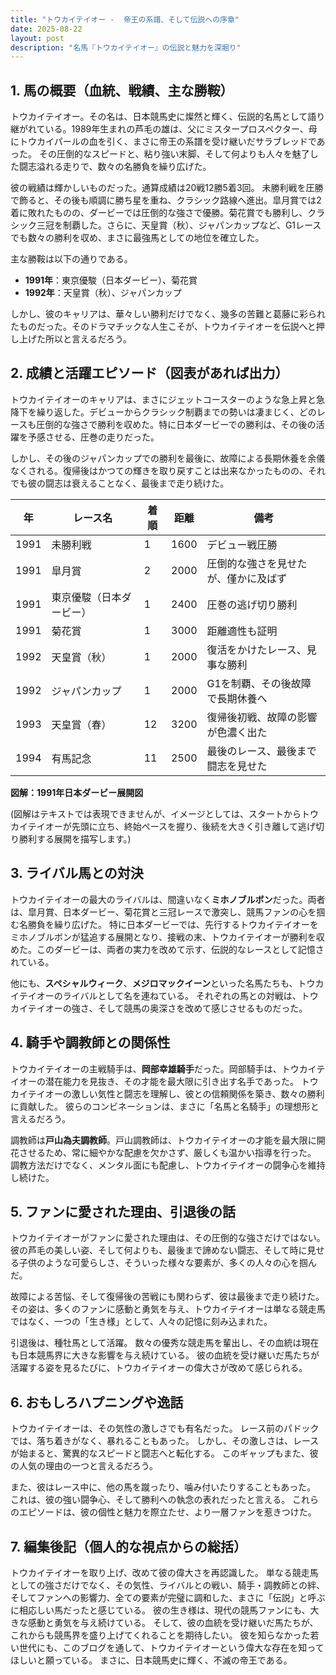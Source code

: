 ```yaml
---
title: "トウカイテイオー -  帝王の系譜、そして伝説への序章"
date: 2025-08-22
layout: post
description: "名馬『トウカイテイオー』の伝説と魅力を深堀り"
---
```


## 1. 馬の概要（血統、戦績、主な勝鞍）

トウカイテイオー。その名は、日本競馬史に燦然と輝く、伝説的名馬として語り継がれている。1989年生まれの芦毛の雄は、父にミスタープロスペクター、母にトウカイパールの血を引く、まさに帝王の系譜を受け継いだサラブレッドであった。  その圧倒的なスピードと、粘り強い末脚、そして何よりも人々を魅了した闘志溢れる走りで、数々の名勝負を繰り広げた。

彼の戦績は輝かしいものだった。通算成績は20戦12勝5着3回。  未勝利戦を圧勝で飾ると、その後も順調に勝ち星を重ね、クラシック路線へ進出。皐月賞では2着に敗れたものの、ダービーでは圧倒的な強さで優勝。菊花賞でも勝利し、クラシック三冠を制覇した。さらに、天皇賞（秋）、ジャパンカップなど、G1レースでも数々の勝利を収め、まさに最強馬としての地位を確立した。

主な勝鞍は以下の通りである。

* **1991年**：東京優駿（日本ダービー）、菊花賞
* **1992年**：天皇賞（秋）、ジャパンカップ

しかし、彼のキャリアは、華々しい勝利だけでなく、幾多の苦難と葛藤に彩られたものだった。そのドラマチックな人生こそが、トウカイテイオーを伝説へと押し上げた所以と言えるだろう。


## 2. 成績と活躍エピソード（図表があれば出力）

トウカイテイオーのキャリアは、まさにジェットコースターのような急上昇と急降下を繰り返した。デビューからクラシック制覇までの勢いは凄まじく、どのレースも圧倒的な強さで勝利を収めた。特に日本ダービーでの勝利は、その後の活躍を予感させる、圧巻の走りだった。

しかし、その後のジャパンカップでの勝利を最後に、故障による長期休養を余儀なくされる。復帰後はかつての輝きを取り戻すことは出来なかったものの、それでも彼の闘志は衰えることなく、最後まで走り続けた。

| 年 | レース名             | 着順 | 距離 | 備考                                      |
|---|----------------------|-----|-----|-------------------------------------------|
| 1991 | 未勝利戦             | 1   | 1600 | デビュー戦圧勝                             |
| 1991 | 皐月賞               | 2   | 2000 | 圧倒的な強さを見せたが、僅かに及ばず         |
| 1991 | 東京優駿（日本ダービー） | 1   | 2400 | 圧巻の逃げ切り勝利                         |
| 1991 | 菊花賞               | 1   | 3000 | 距離適性も証明                              |
| 1992 | 天皇賞（秋）           | 1   | 2000 | 復活をかけたレース、見事な勝利             |
| 1992 | ジャパンカップ         | 1   | 2000 | G1を制覇、その後故障で長期休養へ             |
| 1993 | 天皇賞（春）           | 12  | 3200 | 復帰後初戦、故障の影響が色濃く出た             |
| 1994 | 有馬記念             | 11  | 2500 | 最後のレース、最後まで闘志を見せた           |


**図解：1991年日本ダービー展開図**

(図解はテキストでは表現できませんが、イメージとしては、スタートからトウカイテイオーが先頭に立ち、終始ペースを握り、後続を大きく引き離して逃げ切り勝利する展開を描写します。)


## 3. ライバル馬との対決

トウカイテイオーの最大のライバルは、間違いなく**ミホノブルボン**だった。両者は、皐月賞、日本ダービー、菊花賞と三冠レースで激突し、競馬ファンの心を掴む名勝負を繰り広げた。  特に日本ダービーでは、先行するトウカイテイオーをミホノブルボンが猛追する展開となり、接戦の末、トウカイテイオーが勝利を収めた。このダービーは、両者の実力を改めて示す、伝説的なレースとして記憶されている。

他にも、**スペシャルウィーク**、**メジロマックイーン**といった名馬たちも、トウカイテイオーのライバルとして名を連ねている。  それぞれの馬との対戦は、トウカイテイオーの強さ、そして競馬の奥深さを改めて感じさせるものだった。


## 4. 騎手や調教師との関係性

トウカイテイオーの主戦騎手は、**岡部幸雄騎手**だった。岡部騎手は、トウカイテイオーの潜在能力を見抜き、その才能を最大限に引き出す名手であった。  トウカイテイオーの激しい気性と闘志を理解し、彼との信頼関係を築き、数々の勝利に貢献した。  彼らのコンビネーションは、まさに「名馬と名騎手」の理想形と言えるだろう。

調教師は**戸山為夫調教師**。戸山調教師は、トウカイテイオーの才能を最大限に開花させるため、常に細やかな配慮を欠かさず、厳しくも温かい指導を行った。  調教方法だけでなく、メンタル面にも配慮し、トウカイテイオーの闘争心を維持し続けた。


## 5. ファンに愛された理由、引退後の話

トウカイテイオーがファンに愛された理由は、その圧倒的な強さだけではない。彼の芦毛の美しい姿、そして何よりも、最後まで諦めない闘志、そして時に見せる子供のような可愛らしさ、そういった様々な要素が、多くの人々の心を掴んだ。

故障による苦悩、そして復帰後の苦戦にも関わらず、彼は最後まで走り続けた。その姿は、多くのファンに感動と勇気を与え、トウカイテイオーは単なる競走馬ではなく、一つの「生き様」として、人々の記憶に刻み込まれた。

引退後は、種牡馬として活躍。  数々の優秀な競走馬を輩出し、その血統は現在も日本競馬界に大きな影響を与え続けている。  彼の血統を受け継いだ馬たちが活躍する姿を見るたびに、トウカイテイオーの偉大さが改めて感じられる。


## 6. おもしろハプニングや逸話

トウカイテイオーは、その気性の激しさでも有名だった。  レース前のパドックでは、落ち着きがなく、暴れることもあった。  しかし、その激しさは、レースが始まると、驚異的なスピードと闘志へと転化する。  このギャップもまた、彼の人気の理由の一つと言えるだろう。

また、彼はレース中に、他の馬を蹴ったり、噛み付いたりすることもあった。  これは、彼の強い闘争心、そして勝利への執念の表れだったと言える。  これらのエピソードは、彼の個性と魅力を際立たせ、より一層ファンを惹きつけた。


## 7. 編集後記（個人的な視点からの総括）

トウカイテイオーを取り上げ、改めて彼の偉大さを再認識した。  単なる競走馬としての強さだけでなく、その気性、ライバルとの戦い、騎手・調教師との絆、そしてファンへの影響力、全ての要素が完璧に調和した、まさに「伝説」と呼ぶに相応しい馬だったと感じている。  彼の生き様は、現代の競馬ファンにも、大きな感動と勇気を与え続けている。  そして、彼の血統を受け継いだ馬たちが、これからも競馬界を盛り上げてくれることを期待したい。  彼を知らなかった若い世代にも、このブログを通して、トウカイテイオーという偉大な存在を知ってほしいと願っている。  まさに、日本競馬史に輝く、不滅の帝王である。
